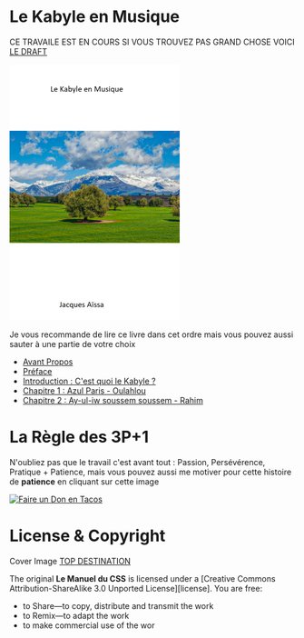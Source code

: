 # Le Kabyle en Musique

CE TRAVAILE EST EN COURS SI VOUS TROUVEZ PAS GRAND CHOSE VOICI [LE DRAFT](https://docs.google.com/document/d/1jml4dsLnLwU-NYVTk1cw8hV43blN-sXYHisTorsBMHs/edit?usp=sharing)

<img src="cover-kabyle-en-musique.png" width="300">

Je vous recommande de lire ce livre dans cet ordre mais vous pouvez aussi sauter à une partie de votre choix

* [Avant Propos](https://github.com/nazimboudeffa/kabyle-en-musique/blob/main/forword.md)
* [Préface](https://github.com/nazimboudeffa/kabyle-en-musique/blob/main/preface.md)
* [Introduction : C'est quoi le Kabyle ?](https://github.com/nazimboudeffa/kabyle-en-musique/blob/main/intro.md)
* [Chapitre 1 : Azul Paris - Oulahlou](https://github.com/nazimboudeffa/kabyle-en-musique/blob/main/azul.md)
* [Chapitre 2 : Ay-ul-iw soussem soussem - Rahim](https://github.com/nazimboudeffa/kabyle-en-musique/blob/main/ay-ul-iw.md)

# La Règle des 3P+1

N'oubliez pas que le travail c'est avant tout : Passion, Persévérence, Pratique + Patience, mais vous pouvez aussi me motiver pour cette histoire de **patience** en cliquant sur cette image 

[![Faire un Don en Tacos](https://i.ibb.co/M2fjngP/index.jpg)](https://fr.tipeee.com/nazimboudeffa#reward-300065)

# License & Copyright

Cover Image [TOP DESTINATION](https://topdestinationsalgerie.com/11-beaux-parcs-nationaux-a-visiter-en-algerie/le-parc-national-du-djurdjura/)

The original **Le Manuel du CSS** is licensed under a [Creative Commons Attribution-ShareAlike 3.0 Unported License][license]. You are free:

* to Share—to copy, distribute and transmit the work
* to Remix—to adapt the work
* to make commercial use of the wor
